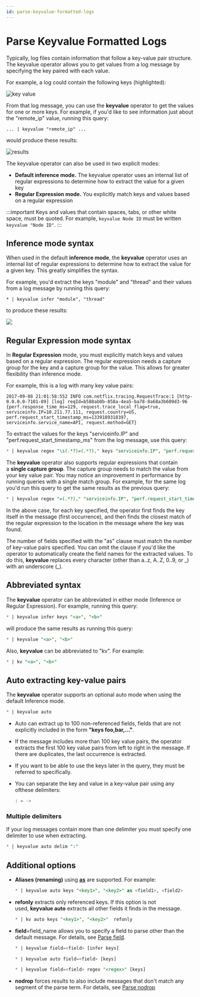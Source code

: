 ```yaml
---
id: parse-keyvalue-formatted-logs
---
```


# Parse Keyvalue Formatted Logs

Typically, log files contain information that follow a key-value pair structure. The keyvalue operator allows you to get values from a log message by specifying the key paired with each value.

For example, a log could contain the following keys (highlighted):

![key value](/img/reuse/query-search/Keyvalue_highlight.png)

From that log message, you can use the **keyvalue** operator to get the values for one or more keys. For example, if you'd like to see information just about the "remote_ip" value, running this query:

`... | keyvalue "remote_ip" ...`

would produce these results:

![results](/img/reuse/query-search/Keyvalue_results.png)

The keyvalue operator can also be used in two explicit modes:

* **Default inference mode.** The keyvalue operator uses an internal list of regular expressions to determine how to extract the value for a given key
* **Regular Expression mode.** You explicitly match keys and values based on a regular expression

:::important
Keys and values that contain spaces, tabs, or other white space, must be quoted. For example, `keyvalue Node ID` must be written `keyvalue "Node ID"`.
:::

## Inference mode syntax

When used in the default **inference mode**, the **keyvalue** operator uses an internal list of regular expressions to determine how to extract the value for a given key. This greatly simplifies the syntax.

For example, you'd extract the keys "module" and "thread" and their values from a log message by running this query:

`* | keyvalue infer "module", "thread"`

to produce these results:

![](/img/reuse/query-search/keyvalue_infer_example_results.png)

## Regular Expression mode syntax

In **Regular Expression** mode, you must explicitly match keys and values based on a regular expression. The regular expression needs a capture group for the key and a capture group for the value. This allows for greater flexibility than inference mode.

For example, this is a log with many key value pairs:

```
2017-09-08 21:01:58:552 INFO com.netflix.tracing.RequestTrace:1 [http-0.0.0.0-7101-89] [log] reqId=b588ab0b-858a-4ea5-ba78-8a68a3b609d3-96 {perf.response_time_ms=129, request.trace_local_flag=true, serviceinfo.IP=10.211.77.111, request.country=US, perf.request_start_timestamp_ms=1339189318397, serviceinfo.service_name=API, request.method=GET}
```

To extract the values for the keys "serviceinfo.IP" and "perf.request_start_timestamp_ms" from the log message, use this query:

```sql
* | keyvalue regex "\s(.*?)=(.*?)," keys "serviceinfo.IP", "perf.request_start_timestamp_ms" as ip, start_ms
```

The **keyvalue** operator also supports regular expressions that contain a **single capture group**. The capture group needs to match the value from your key value pair. You may notice an improvement in performance by running queries with a single match group. For example, for the same log you'd run this query to get the same results as the previous query:

```sql
* | keyvalue regex "=(.*?)," "serviceinfo.IP", "perf.request_start_timestamp_ms"
```

In the above case, for each key specified, the operator first finds the key itself in the message (first occurrence), and then finds the closest match of the regular expression to the location in the message where the key was found.

The number of fields specified with the "as" clause must match the number of key-value pairs specified. You can omit the clause if you'd like the operator to automatically create the field names for the extracted values. To do this, **keyvalue** replaces every character (other than a..z, A..Z, 0..9, or \_) with an underscore (\_).

## Abbreviated syntax

The **keyvalue** operator can be abbreviated in either mode (Inference or Regular Expression). For example, running this query:

```sql
* | keyvalue infer keys "<a>", "<b>"
```

will produce the same results as running this query:

```sql
* | keyvalue "<a>", "<b>"
```

Also, **keyvalue** can be abbreviated to "kv". For example:

```sql
* | kv "<a>", "<b>"
```

## Auto extracting key-value pairs

The **keyvalue** operator supports an optional auto mode when using the default Inference mode.

```sql
* | keyvalue auto
```

* Auto can extract up to 100 non-referenced fields, fields that are not explicitly included in the form **"keys foo,bar,..."**.
* If the message includes more than 100 key value pairs, the operator extracts the first 100 key value pairs from left to right in the message. If there are duplicates, the last occurrence is extracted.
* If you want to be able to use the keys later in the query, they must be referred to specifically.
* You can separate the key and value in a key-value pair using any ofthese delimiters:

    ```sql
    : = ->
    ```

### Multiple delimiters

If your log messages contain more than one delimiter you must specify
one delimiter to use when extracting.

```sql
* | keyvalue auto delim ":"
```

## Additional options

* **Aliases (renaming)** using [**as**](../search-operators/as-operator.md "as operator") are supported. For example:

    ```sql
    * | keyvalue auto keys "<key1>", "<key2>" as <field1>, <field2>
    ```

* **refonly** extracts only referenced keys. If this option is not used, **keyvalue auto** extracts all other fields it finds in the message.

    ```sql
    * | kv auto keys "<key1>", "<key2>"  refonly
    ```

* **field**=field_name allows you to specify a field to parse other than the default message. For details, see [Parse field](parse-field-option.md).

    ```sql
    * | keyvalue field=<field> [infer keys]
    ```

    ```sql
    * | keyvalue auto field=<field> [keys]
    ```

    ```sql
    * | keyvalue field=<field> regex "<regex>" [keys]
    ```

* **nodrop** forces results to also include messages that don't match any segment of the parse term. For details, see [Parse nodrop](parse-nodrop-option.md)
